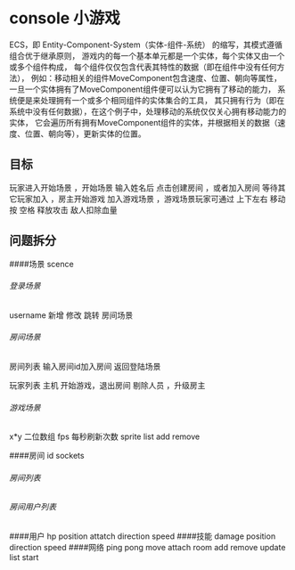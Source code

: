 ﻿# console 小游戏
ECS，即 Entity-Component-System（实体-组件-系统） 的缩写，其模式遵循组合优于继承原则，
游戏内的每一个基本单元都是一个实体，每个实体又由一个或多个组件构成，
每个组件仅仅包含代表其特性的数据（即在组件中没有任何方法），
例如：移动相关的组件MoveComponent包含速度、位置、朝向等属性，
一旦一个实体拥有了MoveComponent组件便可以认为它拥有了移动的能力，
系统便是来处理拥有一个或多个相同组件的实体集合的工具，
其只拥有行为（即在系统中没有任何数据），在这个例子中，处理移动的系统仅仅关心拥有移动能力的实体，
它会遍历所有拥有MoveComponent组件的实体，并根据相关的数据（速度、位置、朝向等），更新实体的位置。
## 目标

玩家进入开始场景 ，开始场景 输入姓名后 点击创建房间 ，或者加入房间   等待其它玩家加入 ，房主开始游戏 加入游戏场景 ，游戏场景玩家可通过 上下左右 移动 按 空格 释放攻击
 敌人扣除血量

## 问题拆分
####场景 scence
###### 登录场景
username 新增 修改 
跳转 房间场景
###### 房间场景
房间列表 输入房间id加入房间 返回登陆场景

玩家列表 主机 开始游戏，退出房间  剔除人员 ，升级房主
###### 游戏场景
x*y 二位数组
fps 每秒刷新次数
sprite list add remove

####房间
id sockets
###### 房间列表
###### 房间用户列表
####用户
hp
position
attatch
direction
speed
####技能
damage
position
direction
speed
####网络
ping pong 
move 
attach
room add remove update list 
start


